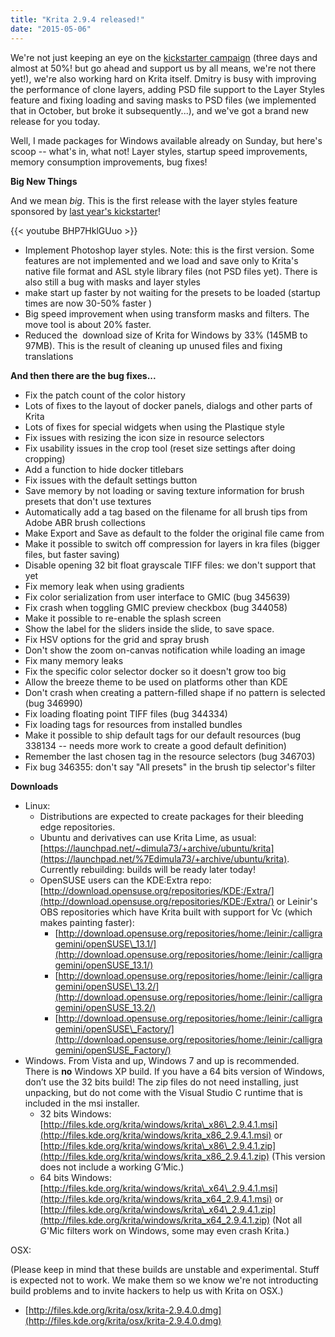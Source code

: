 ```yaml
---
title: "Krita 2.9.4 released!"
date: "2015-05-06"
---
```


We're not just keeping an eye on the [kickstarter campaign](https://www.kickstarter.com/projects/krita/krita-free-paint-app-lets-make-it-faster-than-phot) (three days and almost at 50%! but go ahead and support us by all means, we're not there yet!), we're also working hard on Krita itself. Dmitry is busy with improving the performance of clone layers, adding PSD file support to the Layer Styles feature and fixing loading and saving masks to PSD files (we implemented that in October, but broke it subsequently...), and we've got a brand new release for you today.

Well, I made packages for Windows available already on Sunday, but here's scoop -- what's in, what not! Layer styles, startup speed improvements, memory consumption improvements, bug fixes!

**Big New Things**

And we mean _big_. This is the first release with the layer styles feature sponsored by [last year's kickstarter](https://www.kickstarter.com/projects/krita/krita-open-source-digital-painting-accelerate-deve)!

{{< youtube BHP7HklGUuo >}}

- Implement Photoshop layer styles. Note: this is the first version. Some features are not implemented and we load and save only to Krita's native file format and ASL style library files (not PSD files yet). There is also still a bug with masks and layer styles
- make start up faster by not waiting for the presets to be loaded (startup times are now 30-50% faster )
- Big speed improvement when using transform masks and filters. The move tool is about 20% faster.
- Reduced the  download size of Krita for Windows by 33% (145MB to 97MB). This is the result of cleaning up unused files and fixing translations

**And then there are the bug fixes...**

- Fix the patch count of the color history
- Lots of fixes to the layout of docker panels, dialogs and other parts of Krita
- Lots of fixes for special widgets when using the Plastique style
- Fix issues with resizing the icon size in resource selectors
- Fix usability issues in the crop tool (reset size settings after doing cropping)
- Add a function to hide docker titlebars
- Fix issues with the default settings button
- Save memory by not loading or saving texture information for brush presets that don't use textures
- Automatically add a tag based on the filename for all brush tips from Adobe ABR brush collections
- Make Export and Save as default to the folder the original file came from
- Make it possible to switch off compression for layers in kra files (bigger files, but faster saving)
- Disable opening 32 bit float grayscale TIFF files: we don't support that yet
- Fix memory leak when using gradients
- Fix color serialization from user interface to GMIC (bug 345639)
- Fix crash when toggling GMIC preview checkbox (bug 344058)
- Make it possible to re-enable the splash screen
- Show the label for the sliders inside the slide, to save space.
- Fix HSV options for the grid and spray brush
- Don't show the zoom on-canvas notification while loading an image
- Fix many memory leaks
- Fix the specific color selector docker so it doesn't grow too big
- Allow the breeze theme to be used on platforms other than KDE
- Don't crash when creating a pattern-filled shape if no pattern is selected (bug 346990)
- Fix loading floating point TIFF files (bug 344334)
- Fix loading tags for resources from installed bundles
- Make it possible to ship default tags for our default resources (bug 338134 -- needs more work to create a good default definition)
- Remember the last chosen tag in the resource selectors (bug 346703)
- Fix bug 346355: don't say "All presets" in the brush tip selector's filter

**Downloads**

- Linux:
    - Distributions are expected to create packages for their bleeding edge repositories.
    - Ubuntu and derivatives can use Krita Lime, as usual: [https://launchpad.net/~dimula73/+archive/ubuntu/krita](https://launchpad.net/%7Edimula73/+archive/ubuntu/krita). Currently rebuilding: builds will be ready later today!
    - OpenSUSE users can the KDE:Extra repo: [http://download.opensuse.org/repositories/KDE:/Extra/](http://download.opensuse.org/repositories/KDE:/Extra/) or Leinir's OBS repositories which have Krita built with support for Vc (which makes painting faster):
        - [http://download.opensuse.org/repositories/home:/leinir:/calligragemini/openSUSE\_13.1/](http://download.opensuse.org/repositories/home:/leinir:/calligragemini/openSUSE_13.1/)
        - [http://download.opensuse.org/repositories/home:/leinir:/calligragemini/openSUSE\_13.2/](http://download.opensuse.org/repositories/home:/leinir:/calligragemini/openSUSE_13.2/)
        - [http://download.opensuse.org/repositories/home:/leinir:/calligragemini/openSUSE\_Factory/](http://download.opensuse.org/repositories/home:/leinir:/calligragemini/openSUSE_Factory/)
- Windows. From Vista and up, Windows 7 and up is recommended. There is **no** Windows XP build. If you have a 64 bits version of Windows, don’t use the 32 bits build! The zip files do not need installing, just unpacking, but do not come with the Visual Studio C runtime that is included in the msi installer.
    - 32 bits Windows: [http://files.kde.org/krita/windows/krita\_x86\_2.9.4.1.msi](http://files.kde.org/krita/windows/krita_x86_2.9.4.1.msi) or [http://files.kde.org/krita/windows/krita\_x86\_2.9.4.1.zip](http://files.kde.org/krita/windows/krita_x86_2.9.4.1.zip) (This version does not include a working G’Mic.)
    - 64 bits Windows: [http://files.kde.org/krita/windows/krita\_x64\_2.9.4.1.msi](http://files.kde.org/krita/windows/krita_x64_2.9.4.1.msi) or [http://files.kde.org/krita/windows/krita\_x64\_2.9.4.1.zip](http://files.kde.org/krita/windows/krita_x64_2.9.4.1.zip) (Not all G'Mic filters work on Windows, some may even crash Krita.)

OSX:

(Please keep in mind that these builds are unstable and experimental. Stuff is expected not to work. We make them so we know we're not introducting build problems and to invite hackers to help us with Krita on OSX.)

- [http://files.kde.org/krita/osx/krita-2.9.4.0.dmg](http://files.kde.org/krita/osx/krita-2.9.4.0.dmg)
